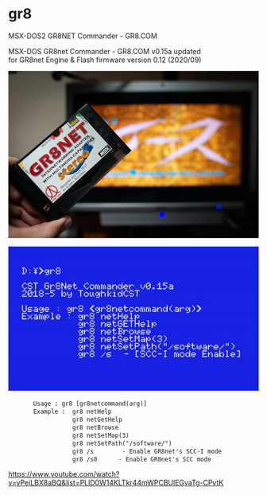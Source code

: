 # gr8
MSX-DOS2 GR8NET Commander - GR8.COM

MSX-DOS GR8net Commander - GR8.COM v0.15a updated  
           for GR8net Engine & Flash firmware version 0.12 (2020/09)

![MSX-DOS2 GR8NET Commander - GR8.COM](gr8net.jpg)

![MSX-DOS2 GR8NET Commander - GR8.COM](gr8.jpg)

           Usage : gr8 [gr8netcommand(arg)]
           Example :  gr8 netHelp
                      gr8 netGetHelp
                      gr8 netBrowse
                      gr8 netSetMap(3)
                      gr8 netSetPath("/software/")
                      gr8 /s        - Enable GR8net's SCC-I mode
                      gr8 /s0      - Enable GR8net's SCC mode


https://www.youtube.com/watch?v=yPeiLBX8aBQ&list=PLlD0W14KLTkr44mWPCBUlEGvaTg-CPvtK

